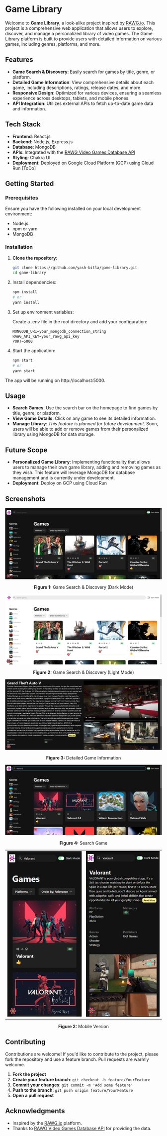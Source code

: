 # Game Library

Welcome to **Game Library**, a look-alike project inspired by [RAWG.io](https://rawg.io/). This project is a comprehensive web application that allows users to explore, discover, and manage a personalized library of video games. The Game Library platform is built to provide users with detailed information on various games, including genres, platforms, and more.

## Features

- **Game Search & Discovery**: Easily search for games by title, genre, or platform.
- **Detailed Game Information**: View comprehensive details about each game, including descriptions, ratings, release dates, and more.
- **Responsive Design**: Optimized for various devices, ensuring a seamless experience across desktops, tablets, and mobile phones.
- **API Integration**: Utilizes external APIs to fetch up-to-date game data and information.

## Tech Stack

- **Frontend**: React.js
- **Backend**: Node.js, Express.js
- **Database**: MongoDB
- **APIs**: Integrated with the [RAWG Video Games Database API](https://rawg.io/apidocs)
- **Styling**: Chakra UI
- **Deployment**: Deployed on Google Cloud Platform (GCP) using Cloud Run [ToDo]

## Getting Started

### Prerequisites

Ensure you have the following installed on your local development environment:

- Node.js
- npm or yarn
- MongoDB

### Installation

1. **Clone the repository:**

   ```bash
   git clone https://github.com/yash-bitla/game-library.git
   cd game-library
   ```

2. Install dependencies:

   ```bash
   npm install
   # or
   yarn install
   ```

3. Set up environment variables:

   Create a .env file in the root directory and add your configuration:

   ```
   MONGODB_URI=your_mongodb_connection_string
   RAWG_API_KEY=your_rawg_api_key
   PORT=5000
   ```

4. Start the application:
   ```bash
   npm start
   # or
   yarn start
   ```

The app will be running on http://localhost:5000.

## Usage

- **Search Games**: Use the search bar on the homepage to find games by title, genre, or platform.
- **View Game Details**: Click on any game to see its detailed information.
- **Manage Library**: _This feature is planned for future development_. Soon, users will be able to add or remove games from their personalized library using MongoDB for data storage.

## Future Scope

- **Personalized Game Library**: Implementing functionality that allows users to manage their own game library, adding and removing games as they wish. This feature will leverage MongoDB for database management and is currently under development.
- **Deployment**: Deploy on GCP using Cloud Run

## Screenshots

<div align="center">
  <img src="public/assets/1.png" alt="Dark Mode" title="Dark Mode" />
  <p><b>Figure 1:</b> Game Search & Discovery (Dark Mode)</p>
</div>

<div align="center">
  <img src="public/assets/2.png" alt="Light Mode" title="Light Mode" />
  <p><b>Figure 2:</b> Game Search & Discovery (Light Mode)</p>
</div>

<div align="center">
  <img src="public/assets/3.png" alt="Detailed Game Information" title="Detailed Game Information" />
  <p><b>Figure 3:</b> Detailed Game Information</p>
</div>

<div align="center">
  <img src="public/assets/4.png" alt="Search Game" title="Search Game" />
  <p><b>Figure 4:</b> Search Game</p>
</div>

<table align="center">
  <tr>
    <td>
      <img src="public/assets/5.png" alt="Mobile Version" title="Mobile Version" />
    </td>
    <td>
      <img src="public/assets/6.png" alt="Mobile Version" title="Mobile Version" />
    </td>
  </tr>
</table>
<p align="center"><b>Figure 2:</b> Mobile Version</p>

## Contributing

Contributions are welcome! If you'd like to contribute to the project, please fork the repository and use a feature branch. Pull requests are warmly welcome.

1. **Fork the project**
2. **Create your feature branch**: `git checkout -b feature/YourFeature`
3. **Commit your changes**: `git commit -m 'Add some feature'`
4. **Push to the branch**: `git push origin feature/YourFeature`
5. **Open a pull request**

## Acknowledgments

- Inspired by the [RAWG.io](https://rawg.io/) platform.
- Thanks to [RAWG Video Games Database API](https://rawg.io/apidocs) for providing the data.
